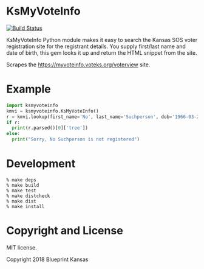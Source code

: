 KsMyVoteInfo
=========================

[![Build Status](https://travis-ci.org/BlueprintKansas/ksmyvoteinfo-py.svg?branch=master)](https://travis-ci.org/BlueprintKansas/ksmyvoteinfo-py)

KsMyVoteInfo Python module makes it easy to search the Kansas SOS voter registration site
for the registrant details. You supply first/last name and date of birth, this gem looks
it up and return the HTML snippet from the site.

Scrapes the https://myvoteinfo.voteks.org/voterview site.

# Example

```python
import ksmyvoteinfo
kmvi = ksmyvoteinfo.KsMyVoteInfo()
r = kmvi.lookup(first_name='No', last_name='Suchperson', dob='1966-03-26')
if r:
  print(r.parsed()[0]['tree'])
else:
  print("Sorry, No Suchperson is not registered")

```

# Development

```
% make deps
% make build
% make test
% make distcheck
% make dist
% make install
```

# Copyright and License

MIT license.

Copyright 2018 Blueprint Kansas
